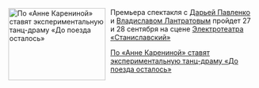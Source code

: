<!--2025-08-31 11:45:25-->
<div class="yb">
  <div class="rss kino_teatr"><a href="https://www.kino-teatr.ru/teatr/news/y2025/8-31/38821/" title="По «Анне Карениной» ставят экспериментальную танц-драму «До поезда осталось»"><img src="https://www.kino-teatr.ru/news/1/2/38821/poster.jpg" width="196" height="147" align="left" hspace="5" style="margin: 0px 10px 0px 5px" alt="По «Анне Карениной» ставят экспериментальную танц-драму «До поезда осталось»"/></a>Премьера спектакля с <a href=https://www.kino-teatr.ru/teatr/acter/w/ros/523864/bio/ target=_blank>Дарьей Павленко</a> и <a href=https://www.kino-teatr.ru/teatr/acter/m/ros/523224/bio/ target=_blank>Владиславом Лантратовым</a> пройдет 27 и 28 сентября на сцене <a href=https://www.kino-teatr.ru/teatr/24/ target=_blank>Электротеатра «Станиславский»</a> <p class="titl"><a href="https://www.kino-teatr.ru/teatr/news/y2025/8-31/38821/">По «Анне Карениной» ставят экспериментальную танц-драму «До поезда осталось»</a></p></div>
</div>
